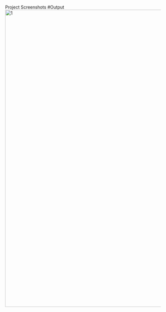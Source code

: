 Project Screenshots
#Output
<img width="960" alt="1" src="https://github.com/iamsouvik9/EmployeeDatabase/assets/79768737/a4a4a5a1-d63a-4735-b2c5-33436afdf6ba">
